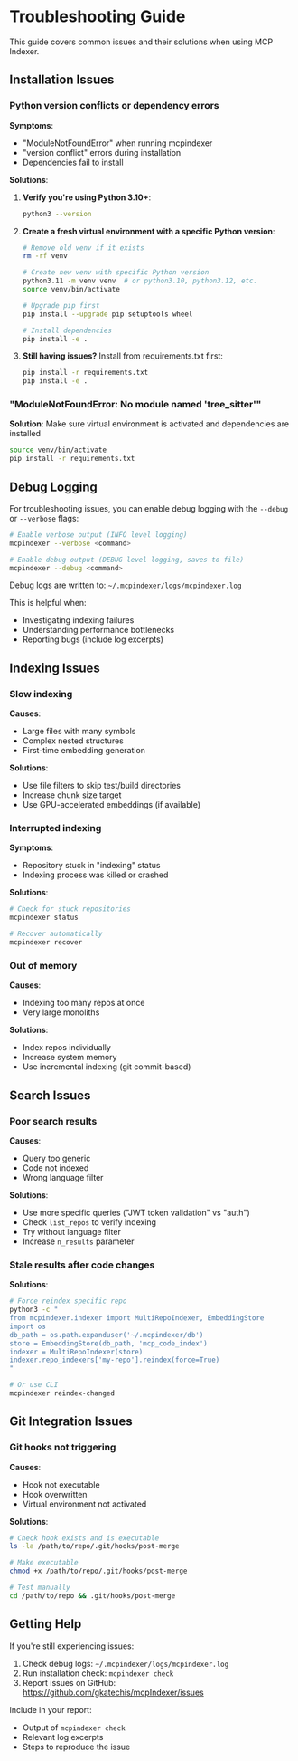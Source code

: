 # Troubleshooting Guide

This guide covers common issues and their solutions when using MCP Indexer.

## Installation Issues

### Python version conflicts or dependency errors

**Symptoms**:
- "ModuleNotFoundError" when running mcpindexer
- "version conflict" errors during installation
- Dependencies fail to install

**Solutions**:

1. **Verify you're using Python 3.10+**:
   ```bash
   python3 --version
   ```

2. **Create a fresh virtual environment with a specific Python version**:
   ```bash
   # Remove old venv if it exists
   rm -rf venv

   # Create new venv with specific Python version
   python3.11 -m venv venv  # or python3.10, python3.12, etc.
   source venv/bin/activate

   # Upgrade pip first
   pip install --upgrade pip setuptools wheel

   # Install dependencies
   pip install -e .
   ```

3. **Still having issues?** Install from requirements.txt first:
   ```bash
   pip install -r requirements.txt
   pip install -e .
   ```

### "ModuleNotFoundError: No module named 'tree_sitter'"

**Solution**: Make sure virtual environment is activated and dependencies are installed

```bash
source venv/bin/activate
pip install -r requirements.txt
```

## Debug Logging

For troubleshooting issues, you can enable debug logging with the `--debug` or `--verbose` flags:

```bash
# Enable verbose output (INFO level logging)
mcpindexer --verbose <command>

# Enable debug output (DEBUG level logging, saves to file)
mcpindexer --debug <command>
```

Debug logs are written to: `~/.mcpindexer/logs/mcpindexer.log`

This is helpful when:
- Investigating indexing failures
- Understanding performance bottlenecks
- Reporting bugs (include log excerpts)

## Indexing Issues

### Slow indexing

**Causes**:
- Large files with many symbols
- Complex nested structures
- First-time embedding generation

**Solutions**:
- Use file filters to skip test/build directories
- Increase chunk size target
- Use GPU-accelerated embeddings (if available)

### Interrupted indexing

**Symptoms**:
- Repository stuck in "indexing" status
- Indexing process was killed or crashed

**Solutions**:
```bash
# Check for stuck repositories
mcpindexer status

# Recover automatically
mcpindexer recover
```

### Out of memory

**Causes**:
- Indexing too many repos at once
- Very large monoliths

**Solutions**:
- Index repos individually
- Increase system memory
- Use incremental indexing (git commit-based)

## Search Issues

### Poor search results

**Causes**:
- Query too generic
- Code not indexed
- Wrong language filter

**Solutions**:
- Use more specific queries ("JWT token validation" vs "auth")
- Check `list_repos` to verify indexing
- Try without language filter
- Increase `n_results` parameter

### Stale results after code changes

**Solutions**:
```bash
# Force reindex specific repo
python3 -c "
from mcpindexer.indexer import MultiRepoIndexer, EmbeddingStore
import os
db_path = os.path.expanduser('~/.mcpindexer/db')
store = EmbeddingStore(db_path, 'mcp_code_index')
indexer = MultiRepoIndexer(store)
indexer.repo_indexers['my-repo'].reindex(force=True)
"

# Or use CLI
mcpindexer reindex-changed
```

## Git Integration Issues

### Git hooks not triggering

**Causes**:
- Hook not executable
- Hook overwritten
- Virtual environment not activated

**Solutions**:
```bash
# Check hook exists and is executable
ls -la /path/to/repo/.git/hooks/post-merge

# Make executable
chmod +x /path/to/repo/.git/hooks/post-merge

# Test manually
cd /path/to/repo && .git/hooks/post-merge
```

## Getting Help

If you're still experiencing issues:
1. Check debug logs: `~/.mcpindexer/logs/mcpindexer.log`
2. Run installation check: `mcpindexer check`
3. Report issues on GitHub: https://github.com/gkatechis/mcpIndexer/issues

Include in your report:
- Output of `mcpindexer check`
- Relevant log excerpts
- Steps to reproduce the issue
